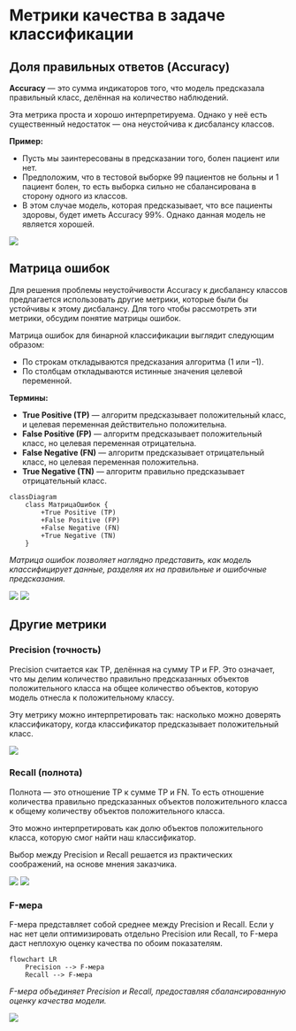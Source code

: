 # Метрики качества в задаче классификации

## Доля правильных ответов (Accuracy)

**Accuracy** — это сумма индикаторов того, что модель предсказала правильный класс, делённая на количество наблюдений.

Эта метрика проста и хорошо интерпретируема. Однако у неё есть существенный недостаток — она неустойчива к дисбалансу классов.

**Пример:**
- Пусть мы заинтересованы в предсказании того, болен пациент или нет.
- Предположим, что в тестовой выборке 99 пациентов не больны и 1 пациент болен, то есть выборка сильно не сбалансирована в сторону одного из классов.
- В этом случае модель, которая предсказывает, что все пациенты здоровы, будет иметь Accuracy 99%. Однако данная модель не является хорошей.

![](images/LEC_16_PART_03/000040s_top_6.jpg)

## Матрица ошибок

Для решения проблемы неустойчивости Accuracy к дисбалансу классов предлагается использовать другие метрики, которые были бы устойчивы к этому дисбалансу. Для того чтобы рассмотреть эти метрики, обсудим понятие матрицы ошибок.

Матрица ошибок для бинарной классификации выглядит следующим образом:
- По строкам откладываются предсказания алгоритма (1 или –1).
- По столбцам откладываются истинные значения целевой переменной.

**Термины:**
- **True Positive (TP)** — алгоритм предсказывает положительный класс, и целевая переменная действительно положительна.
- **False Positive (FP)** — алгоритм предсказывает положительный класс, но целевая переменная отрицательна.
- **False Negative (FN)** — алгоритм предсказывает отрицательный класс, но целевая переменная положительна.
- **True Negative (TN)** — алгоритм правильно предсказывает отрицательный класс.

```mermaid
classDiagram
    class МатрицаОшибок {
        +True Positive (TP)
        +False Positive (FP)
        +False Negative (FN)
        +True Negative (TN)
    }
```

*Матрица ошибок позволяет наглядно представить, как модель классифицирует данные, разделяя их на правильные и ошибочные предсказания.*

![](images/LEC_16_PART_03/000100s_top_8.jpg)
![](images/LEC_16_PART_03/000139s_top_7.jpg)

## Другие метрики

### Precision (точность)

Precision считается как TP, делённая на сумму TP и FP. Это означает, что мы делим количество правильно предсказанных объектов положительного класса на общее количество объектов, которую модель отнесла к положительному классу.

Эту метрику можно интерпретировать так: насколько можно доверять классификатору, когда классификатор предсказывает положительный класс.

![](images/LEC_16_PART_03/000209s_top_5.jpg)

### Recall (полнота)

Полнота — это отношение TP к сумме TP и FN. То есть отношение количества правильно предсказанных объектов положительного класса к общему количеству объектов положительного класса.

Это можно интерпретировать как долю объектов положительного класса, которую смог найти наш классификатор.

Выбор между Precision и Recall решается из практических соображений, на основе мнения заказчика.

![](images/LEC_16_PART_03/000269s_top_1.jpg)
![](images/LEC_16_PART_03/000309s_top_3.jpg)

### F-мера

F-мера представляет собой среднее между Precision и Recall. Если у нас нет цели оптимизировать отдельно Precision или Recall, то F-мера даст неплохую оценку качества по обоим показателям.

```mermaid
flowchart LR
    Precision --> F-мера
    Recall --> F-мера
```

*F-мера объединяет Precision и Recall, предоставляя сбалансированную оценку качества модели.*

![](images/LEC_16_PART_03/000349s_top_2.jpg)